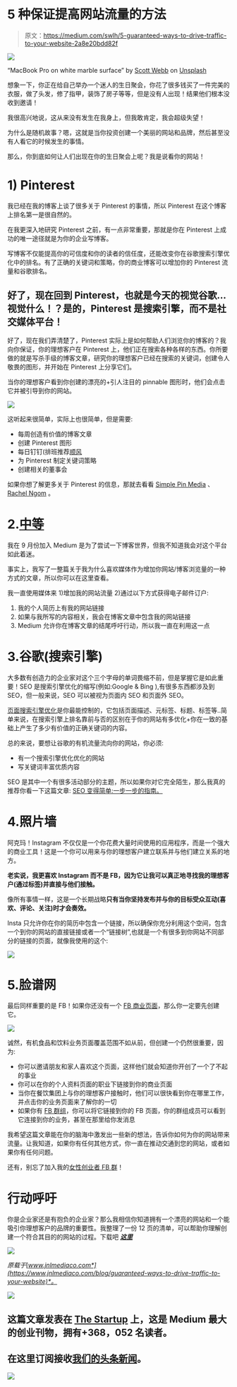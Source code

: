 # 5 种保证提高网站流量的方法

> 原文：<https://medium.com/swlh/5-guaranteed-ways-to-drive-traffic-to-your-website-2a8e20bdd82f>

![](img/623d1d4f93e1ba47932eee5ae7ee1509.png)

“MacBook Pro on white marble surface” by [Scott Webb](https://unsplash.com/@scottwebb?utm_source=medium&utm_medium=referral) on [Unsplash](https://unsplash.com?utm_source=medium&utm_medium=referral)

想象一下，你正在给自己举办一个迷人的生日聚会，你花了很多钱买了一件完美的衣服，做了头发，修了指甲，装饰了房子等等，但是没有人出现！结果他们根本没收到邀请！

我很高兴地说，这从来没有发生在我身上，但我敢肯定，我会超级失望！

为什么是随机故事？嗯，这就是当你投资创建一个美丽的网站和品牌，然后甚至没有人看它的时候发生的事情。

那么，你到底如何让人们出现在你的生日聚会上呢？我是说看你的网站！

# 1) Pinterest

我已经在我的博客上谈了很多关于 Pinterest 的事情，所以 Pinterest 在这个博客上排名第一是很自然的。

在我更深入地研究 Pinterest 之前，有一点非常重要，那就是你在 Pinterest 上成功的唯一途径就是为你的企业写博客。

写博客不仅能提高你的可信度和你的读者的信任度，还能改变你在谷歌搜索引擎优化中的排名。有了正确的关键词和策略，你的商业博客可以增加你的 Pinterest 流量和谷歌排名。

## 好了，现在回到 Pinterest，也就是今天的视觉谷歌…视觉什么！？是的，Pinterest 是搜索引擎，而不是社交媒体平台！

好了，现在我们弄清楚了，Pinterest 实际上是如何帮助人们浏览你的博客的？我向你保证，你的理想客户在 Pinterest 上，他们正在搜索各种各样的东西。你所要做的就是写杀手级的博客文章，研究你的理想客户已经在搜索的关键词，创建令人敬畏的图形，并开始在 Pinterest 上分享它们。

当你的理想客户看到你创建的漂亮的+引人注目的 pinnable 图形时，他们会点击它并被引导到你的网站。

![](img/ed78cc3a4465707bca538eb2ed546b9c.png)

这听起来很简单，实际上也很简单，但是需要:

*   每周创造有价值的博客文章
*   创建 Pinterest 图形
*   每日钉钉(排班推荐[顺风](https://www.tailwindapp.com/)
*   为 Pinterest 制定关键词策略
*   创建相关的董事会

如果你想了解更多关于 Pinterest 的信息，那就去看看 [Simple Pin Media](https://www.simplepinmedia.com/) 、 [Rachel Ngom](https://www.rachelngom.com/) 。

# 2.[中等](/)

我在 9 月份加入 Medium 是为了尝试一下博客世界，但我不知道我会对这个平台如此着迷。

事实上，我写了一整篇关于我为什么喜欢媒体作为增加你网站/博客浏览量的一种方式的文章，所以你可以在这里查看。

我一直使用媒体来 1)增加我的网站流量 2)通过以下方式获得电子邮件订户:

1.  我的个人简历上有我的网站链接
2.  如果与我所写的内容相关，我会在博客文章中包含我的网站链接
3.  Medium 允许你在博客文章的结尾呼吁行动，所以我一直在利用这一点

# 3.谷歌(搜索引擎)

大多数有创造力的企业家对这个三个字母的单词畏缩不前，但是掌握它是如此重要！SEO 是搜索引擎优化的缩写(例如:Google & Bing ),有很多东西都涉及到 SEO，但一般来说，SEO 可以被视为页面内 SEO 和页面外 SEO。

[页面搜索引擎优化](https://www.jnlmediaco.com/blog/10-things-to-know-about-squarespace-seo-site-features?rq=seo)是你最能控制的，它包括页面描述、元标签、标题、标签等..简单来说，在搜索引擎上排名靠前与否的区别在于你的网站有多优化+你在一致的基础上产生了多少有价值的正确关键词的内容。

总的来说，要想让谷歌的有机流量流向你的网站，你必须:

*   有一个搜索引擎优化优化的网站
*   写关键词丰富优质内容

SEO 是其中一个有很多活动部分的主题，所以如果你对它完全陌生，那么我真的推荐你看一下这篇文章: [SEO 变得简单:一步一步的指南。](https://neilpatel.com/what-is-seo/)

# 4.照片墙

阿克玛！Instagram 不仅仅是一个你花费大量时间使用的应用程序，而是一个强大的商业工具！这是一个你可以用来与你的理想客户建立联系并与他们建立关系的地方。

**老实说，我更喜欢 Instagram 而不是 FB，因为它让我可以真正地寻找我的理想客户(通过标签)并直接与他们接触。**

像所有事情一样，这是一个长期战略**只有当你坚持发布并与你的目标受众互动(喜欢、评论、关注)时才会奏效。**

Insta 只允许你在你的简历中包含一个链接，所以确保你充分利用这个空间，包含一个到你的网站的直接链接或者一个“链接树”,也就是一个有很多到你网站不同部分的链接的页面，就像我使用的这个:

![](img/13fd2add4a639efc117f355c17b8bc19.png)

# 5.脸谱网

最后同样重要的是 FB！如果你还没有一个 [FB 商业页面](https://blog.hootsuite.com/steps-to-create-a-facebook-business-page/)，那么你一定要先创建它。

![](img/f259fe40e646c0ef67e235c2027acaa2.png)

诚然，有机食品和饮料业务页面覆盖范围不如从前，但创建一个仍然很重要，因为:

*   你可以邀请朋友和家人喜欢这个页面，这样他们就会知道你开创了一个了不起的事业
*   你可以在你的个人资料页面的职业下链接到你的商业页面
*   当你在餐饮集团上与你的理想客户接触时，他们可以很快看到你在哪里工作，并点击你的业务页面来了解你的一切
*   如果你有 [FB 群组](https://www.facebook.com/groups/DesignedwithPurpose/)，你可以将它链接到你的 FB 页面，你的群组成员可以看到它连接到你的业务，甚至在那里给你发消息

我希望这篇文章能在你的脑海中激发出一些新的想法，告诉你如何为你的网站带来流量。让我知道，如果你有任何其他方式，你一直在推动交通到您的网站，或者如果你有任何问题。

还有，别忘了加入我的[女性创业者 FB 群](https://www.facebook.com/groups/DesignedwithPurpose/)！

# 行动呼吁

你是企业家还是有抱负的企业家？那么我相信你知道拥有一个漂亮的网站和一个能吸引你理想客户的品牌的重要性。我整理了一份 12 页的清单，可以帮助你理解创建一个符合其目的的网站的过程。下载吧 [***这里***](https://www.jnlmediaco.com/checklistdownload)

![](img/5a40afd0a0512a84defe6c54ca3a5094.png)

*原载于*[*www.jnlmediaco.com*](https://www.jnlmediaco.com/blog/guaranteed-ways-to-drive-traffic-to-your-website)*。*

[![](img/308a8d84fb9b2fab43d66c117fcc4bb4.png)](https://medium.com/swlh)

## 这篇文章发表在 [The Startup](https://medium.com/swlh) 上，这是 Medium 最大的创业刊物，拥有+368，052 名读者。

## 在这里订阅接收[我们的头条新闻](http://growthsupply.com/the-startup-newsletter/)。

[![](img/b0164736ea17a63403e660de5dedf91a.png)](https://medium.com/swlh)
